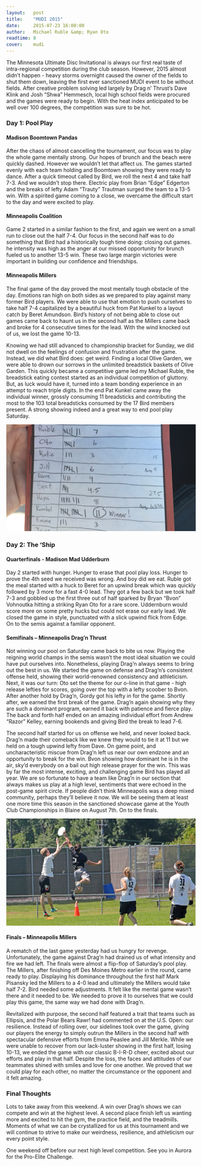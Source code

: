 ```yaml
---
layout:   post
title:    "MUDI 2015"
date:     2015-07-23 16:00:00
author:   Michael Ruble &amp; Ryan Oto
readtime: 8
cover:    mudi
---
```


The Minnesota Ultimate Disc Invitational is always our first real taste of intra-regional competition during the club season. However, 2015 almost didn’t happen - heavy storms overnight caused the owner of the fields to shut them down, leaving the first ever sanctioned MUDI event to be without fields. After creative problem solving led largely by Drag n’ Thrust’s Dave Klink and Josh “Shwa” Hemmesch, local high school fields were procured and the games were ready to begin. With the heat index anticipated to be well over 100 degrees, the competition was sure to be hot.

<!--more-->

<h3>Day 1: Pool Play</h3>
<h4>Madison Boomtown Pandas</h4>

After the chaos of almost cancelling the tournament, our focus was to play the whole game mentally strong. Our hopes of brunch and the beach were quickly dashed. However we wouldn’t let that affect us. The games started evenly with each team holding and Boomtown showing they were ready to dance. After a quick timeout called by Bird, we roll the next 4 and take half 7-3. And we wouldn’t stop there.  Electric play from Brian “Edge” Edgerton and the breaks of lefty Adam “Trauty” Trautman surged the team to a 13-5 win. With a spirited game coming to a close, we overcame the difficult start to the day and were excited to play.

<h4>Minneapolis Coalition</h4>

Game 2 started in a similar fashion to the first, and again we went on a small run to close out the half 7-4. Our focus in the second half was to do something that Bird had a historically tough time doing: closing out games.  he intensity was high as the anger at our missed opportunity for brunch fueled us to another 13-5 win. These two large margin victories were important in building our confidence and friendships.

<h4>Minneapolis Millers</h4>

The final game of the day proved the most mentally tough obstacle of the day. Emotions ran high on both sides as we prepared to play against many former Bird players. We were able to use that emotion to push ourselves to take half 7-4 capitalized by a beautiful huck from Pat Kunkel to a layout catch by Beret Amundson. Bird’s history of not being able to close out games came back to haunt us in the second half as the Millers came back and broke for 4 consecutive times for the lead. With the wind knocked out of us, we lost the game 10-13. 

Knowing we had still advanced to championship bracket for Sunday, we did not dwell on the feelings of confusion and frustration after the game. Instead, we did what Bird does: get weird. Finding a local Olive Garden, we were able to drown our sorrows in the unlimited breadstick baskets of Olive Garden. This quickly became a competitive game led my Michael Ruble, the breadstick eating contest started as an individual competition of gluttony. But, as luck would have it, turned into a team bonding experience in an attempt to reach triple digits. In the end Pat Kunkel came away the individual winner, grossly consuming 11 breadsticks and contributing the most to the 103 total breadsticks consumed by the 17 Bird members present. A strong showing indeed and a great way to end pool play Saturday.

![Breadstick Scoreboard](/assets/images/breadsticks.jpg)

<h3>Day 2: The ‘Ship</h3>
<h4>Quarterfinals - Madison Mad Udderburn</h4>

Day 2 started with hunger. Hunger to erase that pool play loss. Hunger to prove the 4th seed we received was wrong. And boy did we eat. Ruble got the meal started with a huck to Beret for an upwind break which was quickly followed by 3 more for a fast 4-0 lead. They got a few back but we took half 7-3 and gobbled up the first three out of half sparked by Bryan “Bvon” Vohnoutka hitting a striking Ryan Oto for a rare score. Uddernburn would score more on some pretty hucks but could not erase our early lead. We closed the game in style, punctuated with a slick upwind flick from Edge. On to the semis against a familiar opponent.

<h4>Semifinals – Minneapolis Drag’n Thrust</h4>

Not winning our pool on Saturday came back to bite us now. Playing the reigning world champs in the semis wasn’t the most ideal situation we could have put ourselves into. Nonetheless, playing Drag’n always seems to bring out the best in us. We started the game on defense and Drag’n’s consistent offense held, showing their world-renowned consistency and athleticism. Next, it was our turn: Oto set the theme for our o-line in that game - high release lefties for scores, going over the top with a lefty scoober to Bvon.  After another hold by Drag’n, Gordy got his lefty in for the game. Shortly after, we earned the first break of the game. Drag’n again showing why they are such a dominant program, earned it back with patience and fierce play. The back and forth half ended on an amazing individual effort from Andrew “Razor” Kelley, earning bookends and giving Bird the break to lead 7-6.  

The second half started for us on offense we held, and never looked back. Drag’n made their comeback like we knew they would to tie it at 11 but we held on a tough upwind lefty from Dave. On game point, and uncharacteristic miscue from Drag’n left us near our own endzone and an opportunity to break for the win. Bvon showing how dominant he is in the air, sky’d everybody on a bail out high release prayer for the win. This was by far the most intense, exciting, and challenging game Bird has played all year. We are so fortunate to have a team like Drag’n in our section that always makes us play at a high level, sentiments that were echoed in the post-game spirit circle. If people didn’t think Minneapolis was a deep mixed community, perhaps they’ll believe it now. We will be seeing them at least one more time this season in the sanctioned showcase game at the Youth Club Championships in Blaine on August 7th.  On to the finals.

![Bvon being Bvon](/assets/images/mudi-bvon.jpg)

<h4>Finals – Minneapolis Millers</h4>

A rematch of the last game yesterday had us hungry for revenge. Unfortunately, the game against Drag’n had drained us of what intensity and fire we had left. The finals were almost a flip-flop of Saturday’s pool play. The Millers, after finishing off Des Moines Metro earlier in the round, came ready to play. Displaying his dominance throughout the first half Mark Pisansky led the Millers to a 4-0 lead and ultimately the Millers would take half 7-2. Bird needed some adjustments. It felt like the mental game wasn’t there and it needed to be. We needed to prove it to ourselves that we could play this game, the same way we had done with Drag’n.  

Revitalized with purpose, the second half featured a trait that teams such as Ellipsis, and the Polar Bears Rawr! had commented on at the U.S. Open: our resilience. Instead of rolling over, our sidelines took over the game, giving our players the energy to simply outrun the Millers in the second half with spectacular defensive efforts from Emma Peaslee and Jill Merkle. While we were unable to recover from our lack-luster showing in the first half, losing 10-13, we ended the game with our classic B-I-R-D cheer, excited about our efforts and play in that half. Despite the loss, the faces and attitudes of our teammates shined with smiles and love for one another. We proved that we could play for each other, no matter the circumstance or the opponent and it felt amazing. 

<h3>Final Thoughts</h3>

Lots to take away from this weekend. A win over Drag’n shows we can compete and win at the highest level. A second place finish left us wanting more and excited to hit the gym, the practice field, and the treadmills. Moments of what we can be crystallized for us at this tournament and we will continue to strive to make our weirdness, resilience, and athleticism our every point style. 

One weekend off before our next high level competition. See you in Aurora for the Pro-Elite Challenge.